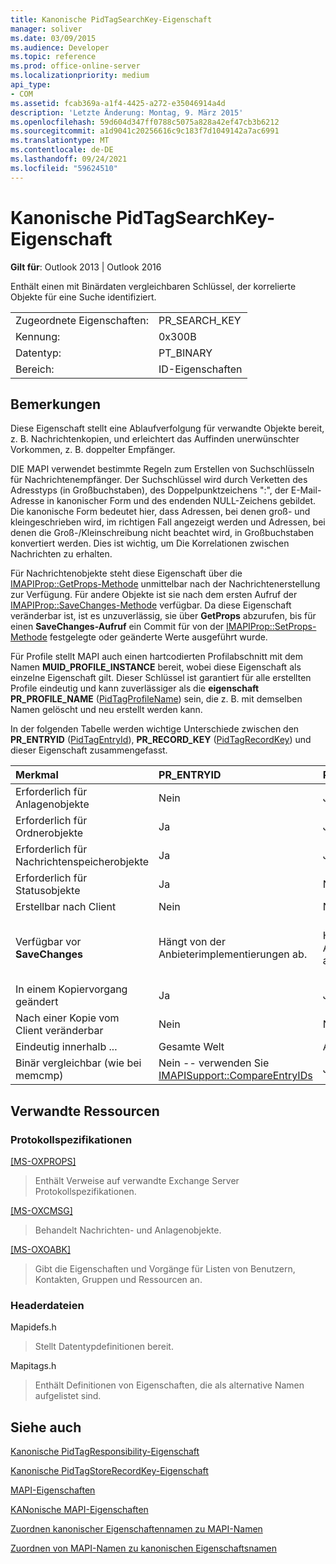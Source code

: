 ```yaml
---
title: Kanonische PidTagSearchKey-Eigenschaft
manager: soliver
ms.date: 03/09/2015
ms.audience: Developer
ms.topic: reference
ms.prod: office-online-server
ms.localizationpriority: medium
api_type:
- COM
ms.assetid: fcab369a-a1f4-4425-a272-e35046914a4d
description: 'Letzte Änderung: Montag, 9. März 2015'
ms.openlocfilehash: 59d604d347ff0788c5075a828a42ef47cb3b6212
ms.sourcegitcommit: a1d9041c20256616c9c183f7d1049142a7ac6991
ms.translationtype: MT
ms.contentlocale: de-DE
ms.lasthandoff: 09/24/2021
ms.locfileid: "59624510"
---
```

# <a name="pidtagsearchkey-canonical-property"></a>Kanonische PidTagSearchKey-Eigenschaft

  
  
**Gilt für**: Outlook 2013 | Outlook 2016 
  
Enthält einen mit Binärdaten vergleichbaren Schlüssel, der korrelierte Objekte für eine Suche identifiziert.
  
|||
|:-----|:-----|
|Zugeordnete Eigenschaften:  <br/> |PR_SEARCH_KEY  <br/> |
|Kennung:  <br/> |0x300B  <br/> |
|Datentyp:  <br/> |PT_BINARY  <br/> |
|Bereich:  <br/> |ID-Eigenschaften  <br/> |
   
## <a name="remarks"></a>Bemerkungen

Diese Eigenschaft stellt eine Ablaufverfolgung für verwandte Objekte bereit, z. B. Nachrichtenkopien, und erleichtert das Auffinden unerwünschter Vorkommen, z. B. doppelter Empfänger.
  
DIE MAPI verwendet bestimmte Regeln zum Erstellen von Suchschlüsseln für Nachrichtenempfänger. Der Suchschlüssel wird durch Verketten des Adresstyps (in Großbuchstaben), des Doppelpunktzeichens ":", der E-Mail-Adresse in kanonischer Form und des endenden NULL-Zeichens gebildet. Die kanonische Form bedeutet hier, dass Adressen, bei denen groß- und kleingeschrieben wird, im richtigen Fall angezeigt werden und Adressen, bei denen die Groß-/Kleinschreibung nicht beachtet wird, in Großbuchstaben konvertiert werden. Dies ist wichtig, um Die Korrelationen zwischen Nachrichten zu erhalten.
  
Für Nachrichtenobjekte steht diese Eigenschaft über die [IMAPIProp::GetProps-Methode](imapiprop-getprops.md) unmittelbar nach der Nachrichtenerstellung zur Verfügung. Für andere Objekte ist sie nach dem ersten Aufruf der [IMAPIProp::SaveChanges-Methode](imapiprop-savechanges.md) verfügbar. Da diese Eigenschaft veränderbar ist, ist es unzuverlässig, sie über **GetProps** abzurufen, bis für einen **SaveChanges-Aufruf** ein Commit für von der [IMAPIProp::SetProps-Methode](imapiprop-setprops.md) festgelegte oder geänderte Werte ausgeführt wurde. 
  
Für Profile stellt MAPI auch einen hartcodierten Profilabschnitt mit dem Namen **MUID_PROFILE_INSTANCE** bereit, wobei diese Eigenschaft als einzelne Eigenschaft gilt. Dieser Schlüssel ist garantiert für alle erstellten Profile eindeutig und kann zuverlässiger als die **eigenschaft PR_PROFILE_NAME** ([PidTagProfileName](pidtagprofilename-canonical-property.md)) sein, die z. B. mit demselben Namen gelöscht und neu erstellt werden kann.
  
In der folgenden Tabelle werden wichtige Unterschiede zwischen den **PR_ENTRYID** ([PidTagEntryId](pidtagentryid-canonical-property.md)), **PR_RECORD_KEY** ([PidTagRecordKey](pidtagrecordkey-canonical-property.md)) und dieser Eigenschaft zusammengefasst.
  
|**Merkmal**|PR_ENTRYID|PR_RECORD_KEY|PR_SEARCH_KEY|
|:-----|:-----|:-----|:-----|
|Erforderlich für Anlagenobjekte  <br/> |Nein  <br/> |Ja  <br/> |Nein  <br/> |
|Erforderlich für Ordnerobjekte  <br/> |Ja  <br/> |Ja  <br/> |Nein  <br/> |
|Erforderlich für Nachrichtenspeicherobjekte  <br/> |Ja  <br/> |Ja  <br/> |Nein  <br/> |
|Erforderlich für Statusobjekte  <br/> |Ja  <br/> |Nein  <br/> |Nein  <br/> |
|Erstellbar nach Client  <br/> |Nein  <br/> |Nein  <br/> |Ja  <br/> |
|Verfügbar vor **SaveChanges** <br/> |Hängt von der Anbieterimplementierungen ab.  <br/> |Hängt von der Anbieterimplementierungen ab.  <br/> |Bei Nachrichten: Ja. Bei anderen hängt dies von der Anbieterimplementierung ab.  <br/> |
|In einem Kopiervorgang geändert  <br/> |Ja  <br/> |Ja  <br/> |Nein  <br/> |
|Nach einer Kopie vom Client veränderbar  <br/> |Nein  <br/> |Nein  <br/> |Ja  <br/> |
|Eindeutig innerhalb ...  <br/> |Gesamte Welt  <br/> |Anbieterinstanz  <br/> |Gesamte Welt  <br/> |
|Binär vergleichbar (wie bei memcmp)  <br/> |Nein -- verwenden Sie [IMAPISupport::CompareEntryIDs](imapisupport-compareentryids.md) <br/> |Ja  <br/> |Ja  <br/> |
   
## <a name="related-resources"></a>Verwandte Ressourcen

### <a name="protocol-specifications"></a>Protokollspezifikationen

[[MS-OXPROPS]](https://msdn.microsoft.com/library/f6ab1613-aefe-447d-a49c-18217230b148%28Office.15%29.aspx)
  
> Enthält Verweise auf verwandte Exchange Server Protokollspezifikationen.
    
[[MS-OXCMSG]](https://msdn.microsoft.com/library/7fd7ec40-deec-4c06-9493-1bc06b349682%28Office.15%29.aspx)
  
> Behandelt Nachrichten- und Anlagenobjekte.
    
[[MS-OXOABK]](https://msdn.microsoft.com/library/f4cf9b4c-9232-4506-9e71-2270de217614%28Office.15%29.aspx)
  
> Gibt die Eigenschaften und Vorgänge für Listen von Benutzern, Kontakten, Gruppen und Ressourcen an.
    
### <a name="header-files"></a>Headerdateien

Mapidefs.h
  
> Stellt Datentypdefinitionen bereit.
    
Mapitags.h
  
> Enthält Definitionen von Eigenschaften, die als alternative Namen aufgelistet sind.
    
## <a name="see-also"></a>Siehe auch



[Kanonische PidTagResponsibility-Eigenschaft](pidtagresponsibility-canonical-property.md)
  
[Kanonische PidTagStoreRecordKey-Eigenschaft](pidtagstorerecordkey-canonical-property.md)


[MAPI-Eigenschaften](mapi-properties.md)
  
[KANonische MAPI-Eigenschaften](mapi-canonical-properties.md)
  
[Zuordnen kanonischer Eigenschaftennamen zu MAPI-Namen](mapping-canonical-property-names-to-mapi-names.md)
  
[Zuordnen von MAPI-Namen zu kanonischen Eigenschaftsnamen](mapping-mapi-names-to-canonical-property-names.md)

